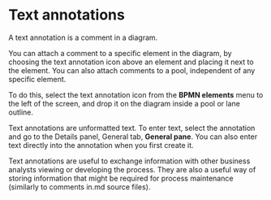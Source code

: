 # Text annotations

A text annotation is a comment in a diagram.

You can attach a comment to a specific element in the diagram, by choosing the text annotation icon above an element and placing it next to the element. You can also attach comments to a pool, independent of any specific element.

To do this, select the text annotation icon from the **BPMN elements** menu to the left of the screen, and drop it on the diagram inside a pool or lane outline.

Text annotations are unformatted text. To enter text, select the annotation and go to the Details panel, General tab, **General pane**. You can also enter text directly into the annotation when you first create it.

Text annotations are useful to exchange information with other business analysts viewing or developing the process. They are also a useful way of storing information that might be required for process maintenance (similarly to comments in.md source files).
